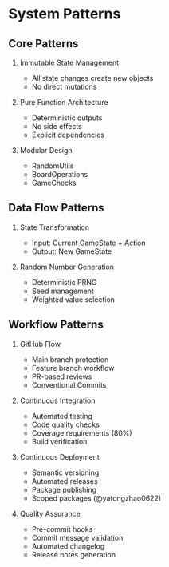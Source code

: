 # System Patterns

## Core Patterns
1. Immutable State Management
   - All state changes create new objects
   - No direct mutations

2. Pure Function Architecture
   - Deterministic outputs
   - No side effects
   - Explicit dependencies

3. Modular Design
   - RandomUtils
   - BoardOperations
   - GameChecks

## Data Flow Patterns
1. State Transformation
   - Input: Current GameState + Action
   - Output: New GameState

2. Random Number Generation
   - Deterministic PRNG
   - Seed management
   - Weighted value selection

## Workflow Patterns
1. GitHub Flow
   - Main branch protection
   - Feature branch workflow
   - PR-based reviews
   - Conventional Commits

2. Continuous Integration
   - Automated testing
   - Code quality checks
   - Coverage requirements (80%)
   - Build verification

3. Continuous Deployment
   - Semantic versioning
   - Automated releases
   - Package publishing
   - Scoped packages (@yatongzhao0622)

4. Quality Assurance
   - Pre-commit hooks
   - Commit message validation
   - Automated changelog
   - Release notes generation
